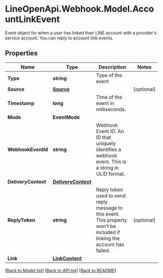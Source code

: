 # LineOpenApi.Webhook.Model.AccountLinkEvent
Event object for when a user has linked their LINE account with a provider's service account. You can reply to account link events.

## Properties

Name | Type | Description | Notes
------------ | ------------- | ------------- | -------------
**Type** | **string** | Type of the event | 
**Source** | [**Source**](Source.md) |  | [optional] 
**Timestamp** | **long** | Time of the event in milliseconds. | 
**Mode** | **EventMode** |  | 
**WebhookEventId** | **string** | Webhook Event ID. An ID that uniquely identifies a webhook event. This is a string in ULID format. | 
**DeliveryContext** | [**DeliveryContext**](DeliveryContext.md) |  | 
**ReplyToken** | **string** | Reply token used to send reply message to this event. This property won&#39;t be included if linking the account has failed. | [optional] 
**Link** | [**LinkContent**](LinkContent.md) |  | 

[[Back to Model list]](../README.md#documentation-for-models) [[Back to API list]](../README.md#documentation-for-api-endpoints) [[Back to README]](../README.md)

